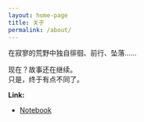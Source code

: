 ```yaml
---
layout: home-page
title: 关于
permalink: /about/
---
```


在寂寥的荒野中独自徘徊、前行、坠落……

现在？故事还在继续。  
只是，终于有点不同了。



**Link:**
* [Notebook](https://notebook.lazyknight.com/)
